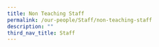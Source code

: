 ```yaml
---
title: Non Teaching Staff
permalink: /our-people/Staff/non-teaching-staff
description: ""
third_nav_title: Staff
---
```

